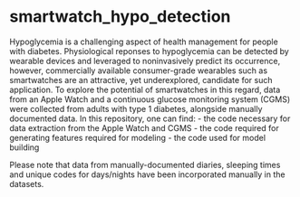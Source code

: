 # smartwatch_hypo_detection

<p align="left"> 
Hypoglycemia is a challenging aspect of health management for people with diabetes. Physiological reponses to hypoglycemia can be detected by wearable devices and leveraged to noninvasively predict its occurrence, however, commercially available consumer-grade wearables such as smartwatches are an attractive, yet underexplored, candidate for such application. To explore the potential of smartwatches in this regard, data from an Apple Watch and a continuous glucose monitoring system (CGMS) were collected from adults with type 1 diabetes, alongside manually documented data. In this repository, one can find: 
  - the code necessary for data extraction from the Apple Watch and CGMS
  - the code required for generating features required for modeling
  - the code used for model building

  
Please note that data from manually-documented diaries, sleeping times and unique codes for days/nights have been incorporated manually in the datasets.
<br> 
</p>

